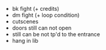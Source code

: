* bk fight (+ credits)
* dm fight (+ loop condition)
* cutscenes
* doors still can not open
* still can be not tp'd to the entrance
* hang in lib